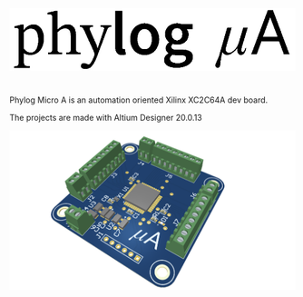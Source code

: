 ![alt text](https://github.com/ermannomillo/MicroA_Xilinx/blob/main/images/microAlogo.gif?raw=true)
# 
Phylog Micro A is an automation oriented Xilinx XC2C64A dev board. 

The projects are made with Altium Designer 20.0.13

![alt text](https://github.com/ermannomillo/MicroA_Xilinx/blob/main/images/microA_trasparent.png?raw=true)

